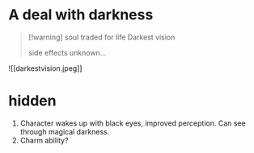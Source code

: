 # A deal with darkness

> [!warning] soul traded for life
> Darkest vision 
> 
> side effects unknown...

![[darkestvision.jpeg]]
# hidden

1. Character wakes up with black eyes, improved perception. Can see through magical darkness.
2. Charm ability?
